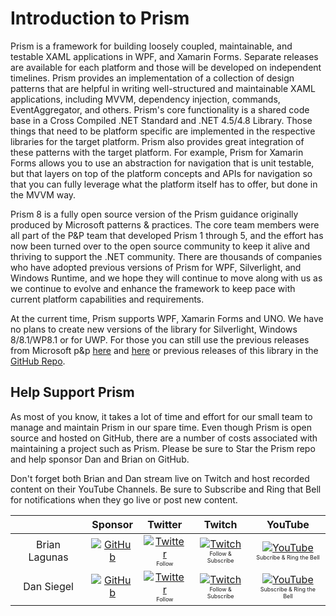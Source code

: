 ﻿# Introduction to Prism

Prism is a framework for building loosely coupled, maintainable, and testable XAML applications in WPF, and Xamarin Forms. Separate releases are available for each platform and those will be developed on independent timelines. Prism provides an implementation of a collection of design patterns that are helpful in writing well-structured and maintainable XAML applications, including MVVM, dependency injection, commands, EventAggregator, and others. Prism's core functionality is a shared code base in a Cross Compiled .NET Standard and .NET 4.5/4.8 Library. Those things that need to be platform specific are implemented in the respective libraries for the target platform. Prism also provides great integration of these patterns with the target platform. For example, Prism for Xamarin Forms allows you to use an abstraction for navigation that is unit testable, but that layers on top of the platform concepts and APIs for navigation so that you can fully leverage what the platform itself has to offer, but done in the MVVM way.

Prism 8 is a fully open source version of the Prism guidance originally produced by Microsoft patterns & practices. The core team members were all part of the P&P team that developed Prism 1 through 5, and the effort has now been turned over to the open source community to keep it alive and thriving to support the .NET community. There are thousands of companies who have adopted previous versions of Prism for WPF, Silverlight, and Windows Runtime, and we hope they will continue to move along with us as we continue to evolve and enhance the framework to keep pace with current platform capabilities and requirements.

At the current time, Prism supports WPF, Xamarin Forms and UNO. We have no plans to create new versions of the library for Silverlight, Windows 8/8.1/WP8.1 or for UWP. For those you can still use the previous releases from Microsoft p&p [here](https://docs.microsoft.com/en-us/previous-versions/msp-n-p/gg430869(v=pandp.40)) and [here](http://prismwindowsruntime.codeplex.com/) or previous releases of this library in the [GitHub Repo](https://github.com/PrismLibrary/Prism/tree/Prism.v6.3.0).

## Help Support Prism

As most of you know, it takes a lot of time and effort for our small team to manage and maintain Prism in our spare time. Even though Prism is open source and hosted on GitHub, there are a number of costs associated with maintaining a project such as Prism.  Please be sure to Star the Prism repo and help sponsor Dan and Brian on GitHub.

Don't forget both Brian and Dan stream live on Twitch and host recorded content on their YouTube Channels. Be sure to Subscribe and Ring that Bell for notifications when they go live or post new content.

| | Sponsor | Twitter | Twitch | YouTube |
|:-:|:--:|:--:|:--:|:--:|
| Brian Lagunas | [![GitHub][OctoSponsor]][BrianSponsor] | [![Twitter][TwitterLogo]][BrianTwitter]<br /><span style="font-size:9px">Follow</span> | [![Twitch][TwitchLogo]][BrianTwitch]<br /><span style="font-size:9px">Follow & Subscribe</span> | [![YouTube][YouTubeLogo]][BrianYouTube]<br /><span style="font-size:9px">Subcribe & Ring the Bell</span>
| Dan Siegel | [![GitHub][OctoSponsor]][DanSponsor] | [![Twitter][TwitterLogo]][DanTwitter]<br /><span style="font-size:9px">Follow</span> | [![Twitch][TwitchLogo]][DanTwitch]<br /><span style="font-size:9px">Follow & Subscribe</span> | [![YouTube][YouTubeLogo]][DanYouTube]<br /><span style="font-size:9px">Subscribe & Ring the Bell</span>

[BrianTwitter]: https://twitter.com/brianlagunas
[BrianYouTube]: https://youtube.com/brianlagunas
[BrianTwitch]: https://twitch.tv/brianlagunas
[BrianSponsor]: https://xam.dev/sponsor-prism-brian

[DanTwitter]: https://twitter.com/DanJSiegel
[DanYouTube]: https://youtube.com/dansiegel
[DanTwitch]: https://twitch.tv/dansiegel
[DanSponsor]: https://xam.dev/sponsor-prism-dan

[TwitterLogo]: https://dansiegelgithubsponsors.blob.core.windows.net/images/twitter.png
[TwitchLogo]: https://dansiegelgithubsponsors.blob.core.windows.net/images/twitch.png
[YouTubeLogo]: https://dansiegelgithubsponsors.blob.core.windows.net/images/youtube.png
[OctoSponsor]: https://dansiegelgithubsponsors.blob.core.windows.net/images/octosponsor.png